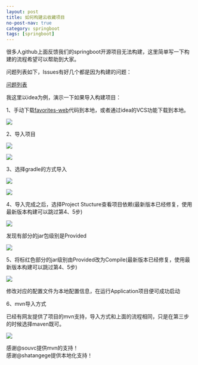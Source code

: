 ```yaml
---
layout: post
title: 如何构建云收藏项目
no-post-nav: true
category: springboot 
tags: [springboot]
---
```


很多人github上面反馈我们的springboot开源项目无法构建，这里简单写一下构建的流程希望可以帮助到大家。

问题列表如下，Issues有好几个都是因为构建的问题：

[问题列表](https://github.com/cloudfavorites/favorites-web/issues)


我这里以idea为例，演示一下如果导入构建项目：

1、手动下载[favorites-web](https://github.com/cloudfavorites/favorites-web)代码到本地，或者通过idea的VCS功能下载到本地。

 
![](http://www.mooooc.com/assets/images/2017/cloudfavorites/gradle1.png)


2、导入项目

 
![](http://www.mooooc.com/assets/images/2017/cloudfavorites/gradle2.png)


 
![](http://www.mooooc.com/assets/images/2017/cloudfavorites/gradle3.png)


3、选择gradle的方式导入

 
![](http://www.mooooc.com/assets/images/2017/cloudfavorites/gradle4.png)


 
![](http://www.mooooc.com/assets/images/2017/cloudfavorites/gradle5.png)


4、导入完成之后，选择Project Stucture查看项目依赖(最新版本已经修复，使用最新版本构建可以跳过第4、5步)


 
![](http://www.mooooc.com/assets/images/2017/cloudfavorites/gradle6.png)


发现有部分的jar包级别是Provided  

 
![](http://www.mooooc.com/assets/images/2017/cloudfavorites/gradle7.png)


5、将标红色部分的jar级别由Provided改为Compile(最新版本已经修复，使用最新版本构建可以跳过第4、5步)

 
![](http://www.mooooc.com/assets/images/2017/cloudfavorites/gradle8.png)

修改对应的配置文件为本地配置信息，在运行Application项目便可成功启动


6、mvn导入方式

已经有网友提供了项目的mvn支持，导入方式和上面的流程相同，只是在第三步的时候选择maven既可。


 
![](http://www.mooooc.com/assets/images/2017/cloudfavorites/mvn3.png)


感谢@souvc提供mvn的支持！  
感谢@shatangege提供本地化支持！